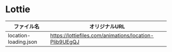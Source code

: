 # Lottie

| ファイル名                 | オリジナルURL                                               |
|-----------------------|--------------------------------------------------------|
| location-loading.json | https://lottiefiles.com/animations/location-Plib9UEgQJ |